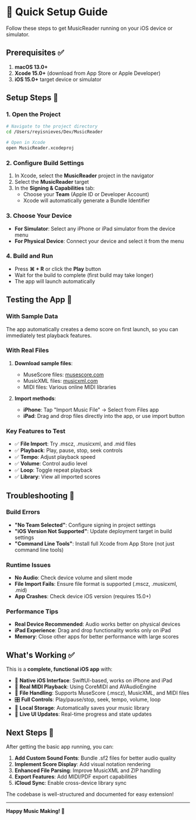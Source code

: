 # 🚀 Quick Setup Guide

Follow these steps to get MusicReader running on your iOS device or simulator.

## Prerequisites ✅

1. **macOS 13.0+**
2. **Xcode 15.0+** (download from App Store or Apple Developer)
3. **iOS 15.0+** target device or simulator

## Setup Steps 📲

### 1. Open the Project
```bash
# Navigate to the project directory
cd /Users/reyisnieves/Dev/MusicReader

# Open in Xcode
open MusicReader.xcodeproj
```

### 2. Configure Build Settings
1. In Xcode, select the **MusicReader** project in the navigator
2. Select the **MusicReader** target
3. In the **Signing & Capabilities** tab:
   - Choose your **Team** (Apple ID or Developer Account)
   - Xcode will automatically generate a Bundle Identifier

### 3. Choose Your Device
- **For Simulator**: Select any iPhone or iPad simulator from the device menu
- **For Physical Device**: Connect your device and select it from the menu

### 4. Build and Run
- Press **⌘ + R** or click the **Play** button
- Wait for the build to complete (first build may take longer)
- The app will launch automatically

## Testing the App 🎵

### With Sample Data
The app automatically creates a demo score on first launch, so you can immediately test playback features.

### With Real Files
1. **Download sample files**:
   - MuseScore files: [musescore.com](https://musescore.com)
   - MusicXML files: [musicxml.com](https://www.musicxml.com/music-in-musicxml/)
   - MIDI files: Various online MIDI libraries

2. **Import methods**:
   - **iPhone**: Tap "Import Music File" → Select from Files app
   - **iPad**: Drag and drop files directly into the app, or use import button

### Key Features to Test
- ✅ **File Import**: Try .mscz, .musicxml, and .mid files
- ✅ **Playback**: Play, pause, stop, seek controls
- ✅ **Tempo**: Adjust playback speed
- ✅ **Volume**: Control audio level
- ✅ **Loop**: Toggle repeat playback
- ✅ **Library**: View all imported scores

## Troubleshooting 🔧

### Build Errors
- **"No Team Selected"**: Configure signing in project settings
- **"iOS Version Not Supported"**: Update deployment target in build settings
- **"Command Line Tools"**: Install full Xcode from App Store (not just command line tools)

### Runtime Issues
- **No Audio**: Check device volume and silent mode
- **File Import Fails**: Ensure file format is supported (.mscz, .musicxml, .mid)
- **App Crashes**: Check device iOS version (requires 15.0+)

### Performance Tips
- **Real Device Recommended**: Audio works better on physical devices
- **iPad Experience**: Drag and drop functionality works only on iPad
- **Memory**: Close other apps for better performance with large scores

## What's Working ✅

This is a **complete, functional iOS app** with:

- 📱 **Native iOS Interface**: SwiftUI-based, works on iPhone and iPad
- 🎵 **Real MIDI Playback**: Using CoreMIDI and AVAudioEngine
- 📂 **File Handling**: Supports MuseScore (.mscz), MusicXML, and MIDI files
- 🎛 **Full Controls**: Play/pause/stop, seek, tempo, volume, loop
- 💾 **Local Storage**: Automatically saves your music library
- 🔄 **Live UI Updates**: Real-time progress and state updates

## Next Steps 🌟

After getting the basic app running, you can:

1. **Add Custom Sound Fonts**: Bundle .sf2 files for better audio quality
2. **Implement Score Display**: Add visual notation rendering
3. **Enhanced File Parsing**: Improve MusicXML and ZIP handling
4. **Export Features**: Add MIDI/PDF export capabilities
5. **iCloud Sync**: Enable cross-device library sync

The codebase is well-structured and documented for easy extension!

---

**Happy Music Making! 🎼**
